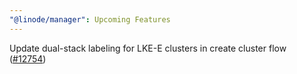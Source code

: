 ```yaml
---
"@linode/manager": Upcoming Features
---
```


Update dual-stack labeling for LKE-E clusters in create cluster flow ([#12754](https://github.com/linode/manager/pull/12754))
